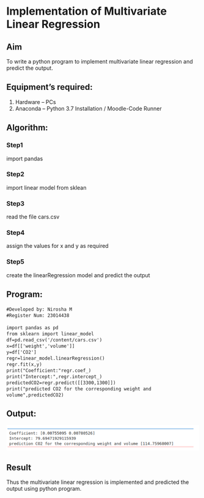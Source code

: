 # Implementation of Multivariate Linear Regression
## Aim
To write a python program to implement multivariate linear regression and predict the output.
## Equipment’s required:
1.	Hardware – PCs
2.	Anaconda – Python 3.7 Installation / Moodle-Code Runner
## Algorithm:
### Step1
import pandas

### Step2
import linear model from sklean

### Step3
read the file cars.csv

### Step4
assign the values for x and y as required

### Step5
create the linearRegression model and predict the output

## Program:
```
#Developed by: Nirosha M
#Register Num: 23014438

import pandas as pd
from sklearn import linear_model
df=pd.read_csv('/content/cars.csv')
x=df[['weight','volume']]
y=df['CO2']
regr=linear_model.linearRegression()
regr.fit(x,y)
print("Coefficient:"regr.coef_)
print("Intercept:",regr.intercept_)
predictedCO2=regr.predict([[3300,1300]])
print("predicted CO2 for the corresponding weight and volume",predictedCO2)

```
## Output:
![Alt text](<Annotation 2023-12-27 213702.png>)
## Result
Thus the multivariate linear regression is implemented and predicted the output using python program.